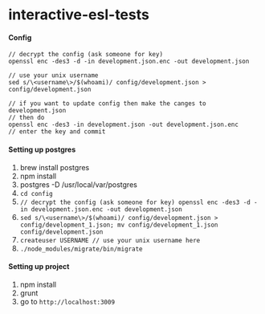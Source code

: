 interactive-esl-tests
=====================

#### Config
```
// decrypt the config (ask someone for key)
openssl enc -des3 -d -in development.json.enc -out development.json

// use your unix username
sed s/\<username\>/$(whoami)/ config/development.json > config/development.json

// if you want to update config then make the canges to development.json
// then do
openssl enc -des3 -in development.json -out development.json.enc
// enter the key and commit
```

#### Setting up postgres

1. brew install postgres
2. npm install
3. postgres -D /usr/local/var/postgres
4. `cd config`
5. `// decrypt the config (ask someone for key)
openssl enc -des3 -d -in development.json.enc -out development.json`
6. `sed s/\<username\>/$(whoami)/ config/development.json > config/development_1.json; mv config/development_1.json config/development.json`
7. `createuser USERNAME // use your unix username here`
8. `./node_modules/migrate/bin/migrate`

#### Setting up project
1. npm install
2. grunt
3. go to `http://localhost:3009`
